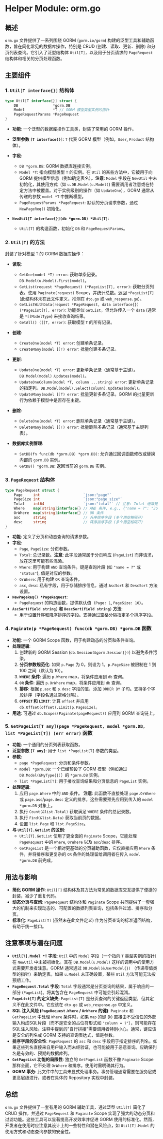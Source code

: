# Helper Module: orm.go

## 概述

`orm.go` 文件提供了一系列围绕 GORM (`gorm.io/gorm`) 构建的泛型工具和辅助函数，旨在简化常见的数据库操作，特别是 CRUD (创建、读取、更新、删除) 和分页列表查询。它引入了泛型结构体 `Util[T]`，以及用于分页请求的 `PageRequest` 结构体和相关的分页处理函数。

## 主要组件

### 1. `Util[T interface{}]` 结构体

```go
type Util[T interface{}] struct {
    DB                *gorm.DB
    Model             *T // GORM 模型类型实例的指针
    PageRequestParams *PageRequest
}
```

*   **功能**: 一个泛型的数据库操作工具类，封装了常用的 GORM 操作。
*   **泛型参数 `[T interface{}]`**: `T` 代表 GORM 模型（例如，`User`, `Product` 结构体）。
*   **字段**:
    *   `DB *gorm.DB`: GORM 数据库连接实例。
    *   `Model *T`: 指向模型类型 `T` 的实例。在 `Util` 的某些方法中，它被用于向 GORM 提供模型信息（例如确定表名）。**注意**: `Model` 字段在 `NewUtil` 中未初始化，其使用方式（如 `u.DB.Model(u.Model)`) 需要调用者注意或在特定方法中被覆盖。对于实例级别的操作（如 `UpdateOne`），GORM 通常从传递的参数 `model *T` 中推断模型。
    *   `PageRequestParams *PageRequest`: 默认的分页请求参数，通过 `NewPageReq()` 初始化。

*   **`NewUtil[T interface{}](db *gorm.DB) *Util[T]`**:
    *   `Util[T]` 的构造函数，初始化 `DB` 和 `PageRequestParams`。

### 2. `Util[T]` 的方法

封装了针对模型 `T` 的 GORM 数据库操作：

*   **读取**:
    *   `GetOne(model *T) error`: 获取单条记录。`DB.Model(u.Model).First(model)`。
    *   `GetList(request *PageRequest) (*PageList[T], error)`: 获取分页列表。使用 `Paginate(request)` Scope，并统计总数。返回 `*PageList[T]` (此结构体未在此文件定义，推测在 `dto.go` 或 `web_response.go`)。
    *   `GetListWithData(request *PageRequest, data interface{}) (*PageList[T], error)`: 功能类似 `GetList`，但允许传入一个 `data` (通常是 `*[]ModelType`) 来接收查询结果。
    *   `GetAll() ([]T, error)`: 获取模型 `T` 的所有记录。

*   **创建**:
    *   `CreateOne(model *T) error`: 创建单条记录。
    *   `CreateMany(model []T) error`: 批量创建多条记录。

*   **更新**:
    *   `UpdateOne(model *T) error`: 更新单条记录（通常基于主键）。`DB.Model(model).Updates(model)`。
    *   `UpdateOneColumn(model *T, column ...string) error`: 更新单条记录的指定列。`DB.Model(model).Select(column).Updates(model)`。
    *   `UpdateMany(model []T) error`: 批量更新多条记录。GORM 的批量更新行为依赖于模型中是否存在主键。

*   **删除**:
    *   `DeleteOne(model *T) error`: 删除单条记录（通常基于主键）。
    *   `DeleteMany(model []T) error`: 批量删除多条记录（通常基于主键列表）。

*   **数据库实例管理**:
    *   `SetDB(fn func(db *gorm.DB) *gorm.DB)`: 允许通过回调函数修改或替换内部的 `gorm.DB` 实例。
    *   `GetDB() *gorm.DB`: 返回当前的 `gorm.DB` 实例。

### 3. `PageRequest` 结构体

```go
type PageRequest struct {
    Page     int                    `json:"page"`
    PageSize int                    `json:"page_size"`
    Total    int64                  `json:"total"` // 注意: Total 通常是响应的一部分
    Where    map[string]interface{} // AND 条件, e.g., {"name = ?": "John", "age > ?": 20}
    OrWhere  map[string]interface{} // OR 条件
    asc      string                 // 升序排序字段 (多个用空格隔开)
    desc     string                 // 降序排序字段 (多个用空格隔开)
}
```

*   **功能**: 定义了分页和动态查询的请求参数。
*   **字段**:
    *   `Page`, `PageSize`: 分页参数。
    *   `Total`: 总记录数。**注意**: 此字段通常属于分页响应 (`PageList`) 而非请求，放在这里可能有些混淆。
    *   `Where`: 用于构建 `AND` 查询条件。键是查询片段 (如 `"name = ?"` 或 `"status"`), 值是对应的参数。
    *   `OrWhere`: 用于构建 `OR` 查询条件。
    *   `asc`, `desc`: 私有字段，用于存储排序信息，通过 `AscSort` 和 `DescSort` 方法设置。
*   **`NewPageReq() *PageRequest`**:
    *   `PageRequest` 的构造函数，提供默认值（`Page: 1`, `PageSize: 10`）。
*   **`AscSort(field string)` 和 `DescSort(field string)` 方法**:
    *   用于设置升序和降序排序的字段。支持通过空格分隔指定多个排序字段。

### 4. `Paginate(p *PageRequest) func(db *gorm.DB) *gorm.DB` 函数

*   **功能**: 一个 GORM Scope 函数，用于构建动态的分页和条件查询。
*   **处理逻辑**:
    1.  创建新的 GORM Session (`db.Session(&gorm.Session{})`) 以避免条件污染。
    2.  **分页参数规范化**: 如果 `p.Page` 为 0，则设为 1。`p.PageSize` 被限制在 1 到 100 之间（默认为 10）。
    3.  **`WHERE` 条件**: 遍历 `p.Where` map，将条件应用到 `db` 查询。
    4.  **`OR` 条件**: 遍历 `p.OrWhere` map，将条件应用到 `db` 查询。
    5.  **排序**: 根据 `p.asc` 和 `p.desc` 字段的值，添加 `ORDER BY` 子句。支持多个字段排序（字段名通过空格分隔）。
    6.  **`OFFSET` 和 `LIMIT`**: 计算 `offset` 并应用 `db.Offset(offset).Limit(p.PageSize)`。
*   **用途**: 可通过 `db.Scopes(Paginate(pageRequest))` 应用到 GORM 查询链上。

### 5. `GetPageList[T any](page *PageRequest, model *gorm.DB, list *PageList[T]) (err error)` 函数

*   **功能**: 一个通用的分页列表获取函数。
*   **泛型参数 `[T any]`**: 用于 `list *PageList[T]` 参数的类型。
*   **参数**:
    *   `page *PageRequest`: 分页和条件参数。
    *   `model *gorm.DB`: 一个已经预设了 GORM 模型（例如通过 `DB.Model(&MyType{})`）的 `*gorm.DB` 实例。
    *   `list *PageList[T]`: 用于接收查询结果和分页信息的 `PageList` 实例。
*   **处理逻辑**:
    1.  应用 `page.Where` 中的 `AND` 条件。 **注意**: 此函数不直接处理 `page.OrWhere` 或 `page.asc`/`page.desc` 定义的排序。这些需要预先应用到传入的 `model` `*gorm.DB` 对象上。
    2.  执行 `Count(&list.Total)` 获取满足 `WHERE` 条件的总记录数。
    3.  执行 `Find(&list.Data)` 获取当前页的数据。
    4.  设置 `list.Page` 和 `list.PageSize`。
*   **与 `Util[T].GetList` 的区别**:
    *   `Util[T].GetList` 使用了更全面的 `Paginate` Scope，它能处理 `PageRequest` 中的 `Where`, `OrWhere` 以及 `asc`/`desc` 排序。
    *   `GetPageList` 是一个相对更基础的分页辅助函数，它仅直接应用 `Where` 条件，并将排序和更复杂的 `OR` 条件的处理留给调用者在传入 `model *gorm.DB` 前完成。

## 用法与影响

*   **简化 GORM 操作**: `Util[T]` 结构体及其方法为常见的数据库交互提供了便捷的封装，减少了重复代码。
*   **动态分页与查询**: `PageRequest` 结构体和 `Paginate` Scope 共同提供了一套强大的机制来实现动态的、可配置的数据列表查询，包括条件过滤、排序和分页。
*   **标准化**: `PageList[T]` (虽然未在此文件定义) 作为分页查询的标准返回结构，有助于统一接口。

## 注意事项与潜在问题

*   **`Util[T].Model *T` 字段**: `Util` 中的 `Model` 字段（一个指向 `T` 类型实例的指针）在 `NewUtil` 中未被初始化。其在 `DB.Model(u.Model)` 这样的调用中的使用方式需要开发者注意。GORM 通常通过 `DB.Model(&UserModel{})` （传递零值类型的指针）来确定表。如果 `u.Model` 未正确设置，某些 `Util` 方法可能无法按预期工作。
*   **`PageRequest.Total` 字段**: `Total` 字段通常是分页查询的结果，属于响应的一部分 (`PageList`)。将其包含在 `PageRequest` 中可能会引起混淆。
*   **`PageList[T]` 的定义缺失**: `PageList[T]` 是分页查询的关键返回类型，但其定义不在此文件中。它应该在 `dto.go` 或 `web_response.go` 中定义。
*   **SQL 注入风险 (`PageRequest.Where` / `OrWhere` 的键)**: `Paginate` 和 `GetPageList` 中处理 `Where` 条件时，如果 `map` 的键 (`k`) 直接由不受信任的外部输入构成SQL片段（而不是安全的占位符形式如 `"column = ?"`），则可能存在SQL注入风险。注释中提到的"自行拼接"需要调用者特别小心。通常，键应该是安全的列名或 GORM 支持的查询表达式，值是参数。
*   **排序字段的安全性**: `PageRequest` 的 `asc` 和 `desc` 字段用于指定排序的列名。如果这些列名直接来自用户输入而未经验证，也可能被用于恶意查询。应确保列名是有效的、预期的数据库列。
*   **`GetPageList` 功能的局限性**: 独立的 `GetPageList` 函数不像 `Paginate` Scope 那样全面，它不处理 `OrWhere` 和排序。使用时需明确其行为。
*   **GORM 事务**: 此文件中的工具未显式处理事务。事务管理通常需要在服务层或更高层级进行，或者在具体的 Repository 实现中封装。

## 总结

`orm.go` 文件提供了一套有用的 GORM 辅助工具，通过泛型 `Util[T]` 简化了 CRUD 操作，并通过 `PageRequest` 和 `Paginate` Scope 实现了强大的动态分页和过滤功能。这些工具可以显著提高开发效率并促进 GORM 使用的标准化。然而，开发者在使用时应注意其设计上的一些特性和潜在风险点，如 `Util[T].Model` 的使用方式和动态查询参数的安全性。 